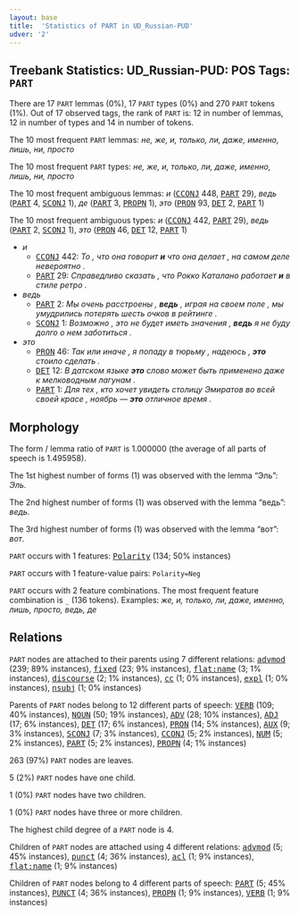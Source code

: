 ```yaml
---
layout: base
title:  'Statistics of PART in UD_Russian-PUD'
udver: '2'
---
```


## Treebank Statistics: UD_Russian-PUD: POS Tags: `PART`

There are 17 `PART` lemmas (0%), 17 `PART` types (0%) and 270 `PART` tokens (1%).
Out of 17 observed tags, the rank of `PART` is: 12 in number of lemmas, 12 in number of types and 14 in number of tokens.

The 10 most frequent `PART` lemmas: <em>не, же, и, только, ли, даже, именно, лишь, ни, просто</em>

The 10 most frequent `PART` types:  <em>не, же, и, только, ли, даже, именно, лишь, ни, просто</em>

The 10 most frequent ambiguous lemmas: <em>и</em> (<tt><a href="ru_pud-pos-CCONJ.html">CCONJ</a></tt> 448, <tt><a href="ru_pud-pos-PART.html">PART</a></tt> 29), <em>ведь</em> (<tt><a href="ru_pud-pos-PART.html">PART</a></tt> 4, <tt><a href="ru_pud-pos-SCONJ.html">SCONJ</a></tt> 1), <em>де</em> (<tt><a href="ru_pud-pos-PART.html">PART</a></tt> 3, <tt><a href="ru_pud-pos-PROPN.html">PROPN</a></tt> 1), <em>это</em> (<tt><a href="ru_pud-pos-PRON.html">PRON</a></tt> 93, <tt><a href="ru_pud-pos-DET.html">DET</a></tt> 2, <tt><a href="ru_pud-pos-PART.html">PART</a></tt> 1)

The 10 most frequent ambiguous types:  <em>и</em> (<tt><a href="ru_pud-pos-CCONJ.html">CCONJ</a></tt> 442, <tt><a href="ru_pud-pos-PART.html">PART</a></tt> 29), <em>ведь</em> (<tt><a href="ru_pud-pos-PART.html">PART</a></tt> 2, <tt><a href="ru_pud-pos-SCONJ.html">SCONJ</a></tt> 1), <em>это</em> (<tt><a href="ru_pud-pos-PRON.html">PRON</a></tt> 46, <tt><a href="ru_pud-pos-DET.html">DET</a></tt> 12, <tt><a href="ru_pud-pos-PART.html">PART</a></tt> 1)


* <em>и</em>
  * <tt><a href="ru_pud-pos-CCONJ.html">CCONJ</a></tt> 442: <em>То , что она говорит <b>и</b> что она делает , на самом деле невероятно .</em>
  * <tt><a href="ru_pud-pos-PART.html">PART</a></tt> 29: <em>Справедливо сказать , что Рокко Каталано работает <b>и</b> в стиле ретро .</em>
* <em>ведь</em>
  * <tt><a href="ru_pud-pos-PART.html">PART</a></tt> 2: <em>Мы очень расстроены , <b>ведь</b> , играя на своем поле , мы умудрились потерять шесть очков в рейтинге .</em>
  * <tt><a href="ru_pud-pos-SCONJ.html">SCONJ</a></tt> 1: <em>Возможно , это не будет иметь значения , <b>ведь</b> я не буду долго о нем заботиться .</em>
* <em>это</em>
  * <tt><a href="ru_pud-pos-PRON.html">PRON</a></tt> 46: <em>Так или иначе , я попаду в тюрьму , надеюсь , <b>это</b> стоило сделать .</em>
  * <tt><a href="ru_pud-pos-DET.html">DET</a></tt> 12: <em>В датском языке <b>это</b> слово может быть применено даже к мелководным лагунам .</em>
  * <tt><a href="ru_pud-pos-PART.html">PART</a></tt> 1: <em>Для тех , кто хочет увидеть столицу Эмиратов во всей своей красе , ноябрь — <b>это</b> отличное время .</em>

## Morphology

The form / lemma ratio of `PART` is 1.000000 (the average of all parts of speech is 1.495958).

The 1st highest number of forms (1) was observed with the lemma “Эль”: <em>Эль</em>.

The 2nd highest number of forms (1) was observed with the lemma “ведь”: <em>ведь</em>.

The 3rd highest number of forms (1) was observed with the lemma “вот”: <em>вот</em>.

`PART` occurs with 1 features: <tt><a href="ru_pud-feat-Polarity.html">Polarity</a></tt> (134; 50% instances)

`PART` occurs with 1 feature-value pairs: `Polarity=Neg`

`PART` occurs with 2 feature combinations.
The most frequent feature combination is `_` (136 tokens).
Examples: <em>же, и, только, ли, даже, именно, лишь, просто, ведь, де</em>


## Relations

`PART` nodes are attached to their parents using 7 different relations: <tt><a href="ru_pud-dep-advmod.html">advmod</a></tt> (239; 89% instances), <tt><a href="ru_pud-dep-fixed.html">fixed</a></tt> (23; 9% instances), <tt><a href="ru_pud-dep-flat-name.html">flat:name</a></tt> (3; 1% instances), <tt><a href="ru_pud-dep-discourse.html">discourse</a></tt> (2; 1% instances), <tt><a href="ru_pud-dep-cc.html">cc</a></tt> (1; 0% instances), <tt><a href="ru_pud-dep-expl.html">expl</a></tt> (1; 0% instances), <tt><a href="ru_pud-dep-nsubj.html">nsubj</a></tt> (1; 0% instances)

Parents of `PART` nodes belong to 12 different parts of speech: <tt><a href="ru_pud-pos-VERB.html">VERB</a></tt> (109; 40% instances), <tt><a href="ru_pud-pos-NOUN.html">NOUN</a></tt> (50; 19% instances), <tt><a href="ru_pud-pos-ADV.html">ADV</a></tt> (28; 10% instances), <tt><a href="ru_pud-pos-ADJ.html">ADJ</a></tt> (17; 6% instances), <tt><a href="ru_pud-pos-DET.html">DET</a></tt> (17; 6% instances), <tt><a href="ru_pud-pos-PRON.html">PRON</a></tt> (14; 5% instances), <tt><a href="ru_pud-pos-AUX.html">AUX</a></tt> (9; 3% instances), <tt><a href="ru_pud-pos-SCONJ.html">SCONJ</a></tt> (7; 3% instances), <tt><a href="ru_pud-pos-CCONJ.html">CCONJ</a></tt> (5; 2% instances), <tt><a href="ru_pud-pos-NUM.html">NUM</a></tt> (5; 2% instances), <tt><a href="ru_pud-pos-PART.html">PART</a></tt> (5; 2% instances), <tt><a href="ru_pud-pos-PROPN.html">PROPN</a></tt> (4; 1% instances)

263 (97%) `PART` nodes are leaves.

5 (2%) `PART` nodes have one child.

1 (0%) `PART` nodes have two children.

1 (0%) `PART` nodes have three or more children.

The highest child degree of a `PART` node is 4.

Children of `PART` nodes are attached using 4 different relations: <tt><a href="ru_pud-dep-advmod.html">advmod</a></tt> (5; 45% instances), <tt><a href="ru_pud-dep-punct.html">punct</a></tt> (4; 36% instances), <tt><a href="ru_pud-dep-acl.html">acl</a></tt> (1; 9% instances), <tt><a href="ru_pud-dep-flat-name.html">flat:name</a></tt> (1; 9% instances)

Children of `PART` nodes belong to 4 different parts of speech: <tt><a href="ru_pud-pos-PART.html">PART</a></tt> (5; 45% instances), <tt><a href="ru_pud-pos-PUNCT.html">PUNCT</a></tt> (4; 36% instances), <tt><a href="ru_pud-pos-PROPN.html">PROPN</a></tt> (1; 9% instances), <tt><a href="ru_pud-pos-VERB.html">VERB</a></tt> (1; 9% instances)

